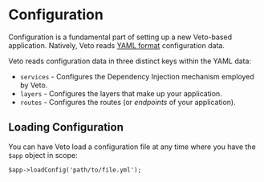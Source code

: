 # Configuration

Configuration is a fundamental part of setting up a new Veto-based application. Natively, Veto reads [YAML format](http://www.yaml.org/spec/1.2/spec.html) configuration data.

Veto reads configuration data in three distinct keys within the YAML data:

* `services` - Configures the Dependency Injection mechanism employed by Veto.
* `layers` - Configures the layers that make up your application.
* `routes` - Configures the routes (or *endpoints* of your application).

## Loading Configuration

You can have Veto load a configuration file at any time where you have the `$app` object in scope:

    $app->loadConfig('path/to/file.yml');
